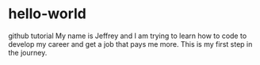 # hello-world
github tutorial
My name is Jeffrey and I am trying to learn how to code to develop my career and get a job that pays me more. This is my first step in the journey. 
